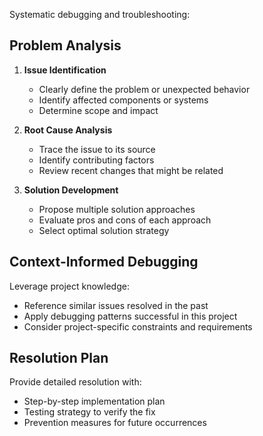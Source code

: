
Systematic debugging and troubleshooting:

## Problem Analysis

1. **Issue Identification**
   - Clearly define the problem or unexpected behavior
   - Identify affected components or systems
   - Determine scope and impact

2. **Root Cause Analysis**
   - Trace the issue to its source
   - Identify contributing factors
   - Review recent changes that might be related

3. **Solution Development**
   - Propose multiple solution approaches
   - Evaluate pros and cons of each approach
   - Select optimal solution strategy

## Context-Informed Debugging
Leverage project knowledge:
- Reference similar issues resolved in the past
- Apply debugging patterns successful in this project
- Consider project-specific constraints and requirements

## Resolution Plan
Provide detailed resolution with:
- Step-by-step implementation plan
- Testing strategy to verify the fix
- Prevention measures for future occurrences
